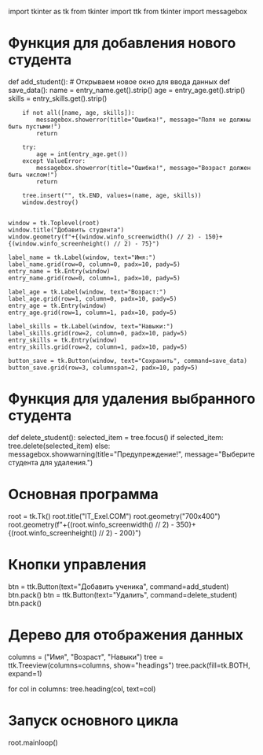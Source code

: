 import tkinter as tk
from tkinter import ttk
from tkinter import messagebox


# Функция для добавления нового студента
def add_student():
    # Открываем новое окно для ввода данных
    def save_data():
        name = entry_name.get().strip()
        age = entry_age.get().strip()
        skills = entry_skills.get().strip()

        if not all([name, age, skills]):
            messagebox.showerror(title="Ошибка!", message="Поля не должны быть пустыми!")
            return

        try:
            age = int(entry_age.get())
        except ValueError:
            messagebox.showerror(title="Ошибка!", message="Возраст должен быть числом!")
            return

        tree.insert("", tk.END, values=(name, age, skills))
        window.destroy()


    window = tk.Toplevel(root)
    window.title("Добавить студента")
    window.geometry(f"+{(window.winfo_screenwidth() // 2) - 150}+{(window.winfo_screenheight() // 2) - 75}")

    label_name = tk.Label(window, text="Имя:")
    label_name.grid(row=0, column=0, padx=10, pady=5)
    entry_name = tk.Entry(window)
    entry_name.grid(row=0, column=1, padx=10, pady=5)

    label_age = tk.Label(window, text="Возраст:")
    label_age.grid(row=1, column=0, padx=10, pady=5)
    entry_age = tk.Entry(window)
    entry_age.grid(row=1, column=1, padx=10, pady=5)

    label_skills = tk.Label(window, text="Навыки:")
    label_skills.grid(row=2, column=0, padx=10, pady=5)
    entry_skills = tk.Entry(window)
    entry_skills.grid(row=2, column=1, padx=10, pady=5)

    button_save = tk.Button(window, text="Сохранить", command=save_data)
    button_save.grid(row=3, columnspan=2, padx=10, pady=5)


# Функция для удаления выбранного студента
def delete_student():
    selected_item = tree.focus()
    if selected_item:
        tree.delete(selected_item)
    else:
        messagebox.showwarning(title="Предупреждение!", message="Выберите студента для удаления.")


# Основная программа
root = tk.Tk()
root.title("IT_Exel.COM")
root.geometry("700x400")
root.geometry(f"+{(root.winfo_screenwidth() // 2) - 350}+{(root.winfo_screenheight() // 2) - 200}")

# Кнопки управления
btn = ttk.Button(text="Добавить ученика", command=add_student)
btn.pack()
btn = ttk.Button(text="Удалить", command=delete_student)
btn.pack()

# Дерево для отображения данных
columns = ("Имя", "Возраст", "Навыки")
tree = ttk.Treeview(columns=columns, show="headings")
tree.pack(fill=tk.BOTH, expand=1)

for col in columns:
    tree.heading(col, text=col)

# Запуск основного цикла
root.mainloop()
